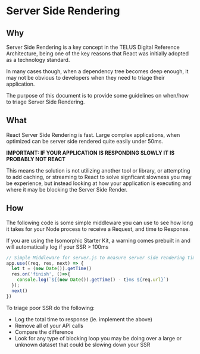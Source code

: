   # Server Side Rendering

## Why

Server Side Rendering is a key concept in the TELUS Digital Reference Architecture, being one of the key reasons that React was initially adopted as a technology standard.

In many cases though, when a dependency tree becomes deep enough, it may not be obvious to developers when they need to triage their application.

The purpose of this document is to provide some guidelines on when/how to triage Server Side Rendering.

## What

React Server Side Rendering is fast. Large complex applications, when optimized can be server side rendered quite easily under 50ms.

**IMPORTANT: IF YOUR APPLICATION IS RESPONDING SLOWLY IT IS PROBABLY NOT REACT**

This means the solution is not utilizing another tool or library, or attempting to add caching, or streaming to React to solve signficant slowness you may be experience, but instead looking at how your application is executing and where it may be blocking the Server Side Render.

## How

The following code is some simple middleware you can use to see how long it takes for your Node process to receive a Request, and time to Response.

If you are using the Isomorphic Starter Kit, a warning comes prebuilt in and will automatically log if your SSR > 100ms
```js
// Simple Middleware for server.js to measure server side rendering time (ms)
app.use((req, res, next) => {
  let t = (new Date()).getTime()
  res.on('finish', ()=>{
    console.log(`${(new Date()).getTime() - t}ms ${req.url}`)
  });
  next()
})
```

To triage poor SSR do the following:

-   Log the total time to response (ie. implement the above)
-   Remove all of your API calls
-   Compare the difference
-   Look for any type of blocking loop you may be doing over a large or unknown dataset that could be slowing down your SSR
